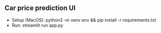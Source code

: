 ## Car price prediction UI
- Setup (MacOS): python3 -m venv env && pip install -r requirements.txt
- Run: streamlit run app.py